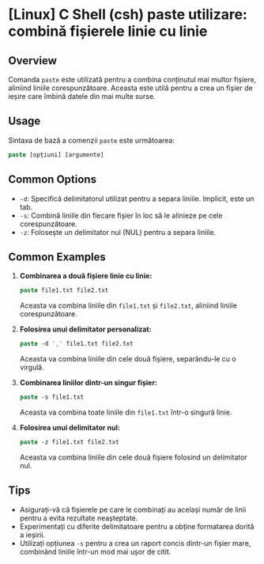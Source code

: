 # [Linux] C Shell (csh) paste utilizare: combină fișierele linie cu linie

## Overview
Comanda `paste` este utilizată pentru a combina conținutul mai multor fișiere, aliniind liniile corespunzătoare. Aceasta este utilă pentru a crea un fișier de ieșire care îmbină datele din mai multe surse.

## Usage
Sintaxa de bază a comenzii `paste` este următoarea:

```csh
paste [opțiuni] [argumente]
```

## Common Options
- `-d`: Specifică delimitatorul utilizat pentru a separa liniile. Implicit, este un tab.
- `-s`: Combină liniile din fiecare fișier în loc să le alinieze pe cele corespunzătoare.
- `-z`: Folosește un delimitator nul (NUL) pentru a separa liniile.

## Common Examples
1. **Combinarea a două fișiere linie cu linie:**
   ```csh
   paste file1.txt file2.txt
   ```
   Aceasta va combina liniile din `file1.txt` și `file2.txt`, aliniind liniile corespunzătoare.

2. **Folosirea unui delimitator personalizat:**
   ```csh
   paste -d ',' file1.txt file2.txt
   ```
   Aceasta va combina liniile din cele două fișiere, separându-le cu o virgulă.

3. **Combinarea liniilor dintr-un singur fișier:**
   ```csh
   paste -s file1.txt
   ```
   Aceasta va combina toate liniile din `file1.txt` într-o singură linie.

4. **Folosirea unui delimitator nul:**
   ```csh
   paste -z file1.txt file2.txt
   ```
   Aceasta va combina liniile din cele două fișiere folosind un delimitator nul.

## Tips
- Asigurați-vă că fișierele pe care le combinați au același număr de linii pentru a evita rezultate neașteptate.
- Experimentați cu diferite delimitatoare pentru a obține formatarea dorită a ieșirii.
- Utilizați opțiunea `-s` pentru a crea un raport concis dintr-un fișier mare, combinând liniile într-un mod mai ușor de citit.